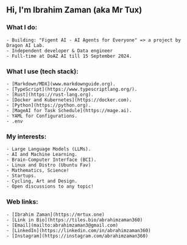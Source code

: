 ## Hi, I'm Ibrahim Zaman (aka Mr Tux)

### What I do:
    - Building: "Figent AI - AI Agents for Everyone" => a project by Dragon AI Lab.
    - Independent developer & Data engineer
    - Full-time at DoAZ AI till 15 September 2024.

### What I use (tech stack):
    - [Markdown/MDX](www.markdownguide.org).
    - [TypeScript](https://www.typescriptlang.org/).
    - [Rust](https://rust-lang.org).
    - [Docker and Kubernetes](https://docker.com).
    - [Python](https://python.org).
    - [MageAI for Task Schedule](https://mage.ai).
    - YAML for Configurations.
    - .env
      
### My interests:
    - Large Language Models (LLMs).
    - AI and Machine Learning.
    - Brain-Computer Interface (BCI).
    - Linux and Distro (Ubuntu Fav)
    - Mathematics, Science!
    - Startups.
    - Cycling, Art and Design.
    - Open discussions to any topic!
 
### Web links:
    - [Ibrahim Zaman](https://mrtux.one)
    - [Link in Bio](https://tiles.bio/abrahimzaman360)
    - [Email](mailto:abrahimzaman3@gmail.com)
    - [LinkedIn](https://linkedin.com/in/abrahimzaman360)
    - [Instagram](https://instagram.com/abrahimzaman360)



